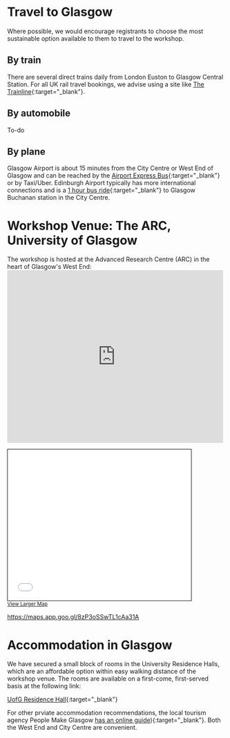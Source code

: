# Travel to Glasgow
Where possible, we would encourage registrants to choose the most sustainable option available to them to travel to the workshop.
## By train
There are several direct trains daily from London Euston to Glasgow Central Station. For all UK rail travel bookings, we advise using a site like [The Trainline](https://www.thetrainline.com/){:target="_blank"}.
## By automobile
To-do
## By plane
Glasgow Airport is about 15 minutes from the City Centre or West End of Glasgow and can be reached by the [Airport Express Bus](https://www.glasgowairport.com/to-and-from/bus/){:target="_blank"} or by Taxi/Uber. Edinburgh Airport typically has more international connections and is a [1 hour bus ride](https://www.edinburghairport.com/transport-links/buses-and-coaches/glasgow-bus-links){:target="_blank"}  to Glasgow Buchanan station in the City Centre.

# Workshop Venue: The ARC, University of Glasgow
The workshop is hosted at the Advanced Research Centre (ARC) in the heart of Glasgow's West End:
<embed type="text/html" src="https://maps.app.goo.gl/8zP3oSSwTL1cAa31A" width="500" height="400">
<iframe width="425" height="350" frameborder="0" scrolling="no" marginheight="0" marginwidth="0" src="[https://maps.app.goo.gl/8zP3oSSwTL1cAa31A](https://maps.app.goo.gl/8zP3oSSwTL1cAa31A)" style="border: 1px solid black"></iframe><br/><small><a href="https://maps.app.goo.gl/8zP3oSSwTL1cAa31A;layers=N">View Larger Map</a></small>

https://maps.app.goo.gl/8zP3oSSwTL1cAa31A

# Accommodation in Glasgow
We have secured a small block of rooms in the University Residence Halls, which are an affordable option within easy walking distance of the workshop venue. The rooms are available on a first-come, first-served basis at the following link:

[UofG Residence Hall](){:target="_blank"}

For other prviate accommodation recommendations, the local tourism agency People Make Glasgow [has an online guide](https://peoplemakeglasgow.com/good-to-know/hotels-and-accommodation)){:target="_blank"}. Both the West End and City Centre are convenient. 

